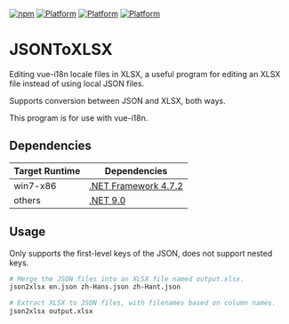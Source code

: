 [![npm](https://img.shields.io/npm/v/json2xlsx.cli.svg)](https://www.npmjs.com/package/json2xlsx.cli) [![Platform](https://img.shields.io/badge/platform-Windows-blue?logo=windowsxp&color=1E9BFA)](https://dotnet.microsoft.com/zh-cn/download/dotnet/latest/runtime) [![Platform](https://img.shields.io/badge/platform-Linux-green?logo=linux&color=1E9BFA)](https://dotnet.microsoft.com/zh-cn/download/dotnet/latest/runtime) [![Platform](https://img.shields.io/badge/platform-macOS-lightgrey?logo=apple&color=1E9BFA)](https://dotnet.microsoft.com/zh-cn/download/dotnet/latest/runtime)

# JSONToXLSX

Editing vue-i18n locale files in XLSX, a  useful program for editing an XLSX file instead of using local JSON files.

Supports conversion between JSON and XLSX, both ways.

This program is for use with vue-i18n.

## Dependencies

| Target Runtime | Dependencies                                                 |
| -------------- | ------------------------------------------------------------ |
| win7-x86       | [.NET Framework 4.7.2](https://dotnet.microsoft.com/en-us/download/dotnet-framework/net472) |
| others         | [.NET 9.0](https://dotnet.microsoft.com/en-us/download/dotnet/9.0) |

## Usage

Only supports the first-level keys of the JSON, does not support nested keys.

```bash
# Merge the JSON files into an XLSX file named output.xlsx.
json2xlsx en.json zh-Hans.json zh-Hant.json

# Extract XLSX to JSON files, with filenames based on column names.
json2xlsx output.xlsx
```

